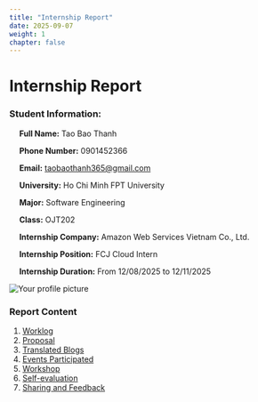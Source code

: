 ```yaml
---
title: "Internship Report"
date: 2025-09-07
weight: 1
chapter: false
---
```


    
# Internship Report



### Student Information:
&emsp; **Full Name:** Tao Bao Thanh

&emsp; **Phone Number:** 0901452366 

&emsp; **Email:** taobaothanh365@gmail.com

&emsp; **University:** Ho Chi Minh FPT University

&emsp; **Major:** Software Engineering

&emsp; **Class:** OJT202

&emsp; **Internship Company:** Amazon Web Services Vietnam Co., Ltd.

&emsp; **Internship Position:** FCJ Cloud Intern

&emsp; **Internship Duration:** From 12/08/2025 to 12/11/2025

![Your profile picture](/images/baothanh.jpg)

### Report Content

1.  [Worklog](1-Worklog/)
2.  [Proposal](2-Proposal/)
3.  [Translated Blogs](3-BlogsTranslated/)
4.  [Events Participated](4-EventParticipated/)
5.  [Workshop](5-Workshop/)
6.  [Self-evaluation](6-Self-evaluation/)
7.  [Sharing and Feedback](7-Feedback/)
